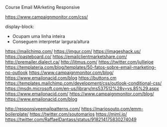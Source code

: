 Course Email MArketing Responsive

https://www.campaignmonitor.com/css/

display-block:
 - Ocupam uma linha inteira
 - Conseguem interpretar largura/altura

https://mailchimp.com/
https://imgur.com/
https://imageshack.us/
https://pasteboard.co/
https://emailclientmarketshare.com/
http://premailer.dialect.ca/
http://litmus.com/
https://twitter.com/julliejoe
https://templateria.com/blog/templates/50-fatos-sobre-email-marketing-no-outlook
https://www.campaignmonitor.com/blog/
https://www.emailonacid.com/blog
https://buttons.cm
https://templates.mailchimp.com/development/css/outlook-conditional-css/
https://msdn.microsoft.com/en-us/library/ms537512%28v=vs.85%29.aspx
https://www.emailonacid.com/
https://www.campaignmonitor.com/blog/
https://www.emailonacid.com/blog

http://responsiveemailpatterns.com/
https://mariosouto.com/emm-boilerplate/
https://twitter.com/soutomarios
https://mjml.io/
https://twitter.com/RaffaelDantass/status/918214175830274049






